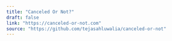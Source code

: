 ```yaml
---
title: "Canceled Or Not?"
draft: false
link: "https://canceled-or-not.com"
source: "https://github.com/tejasahluwalia/canceled-or-not"
---
```

